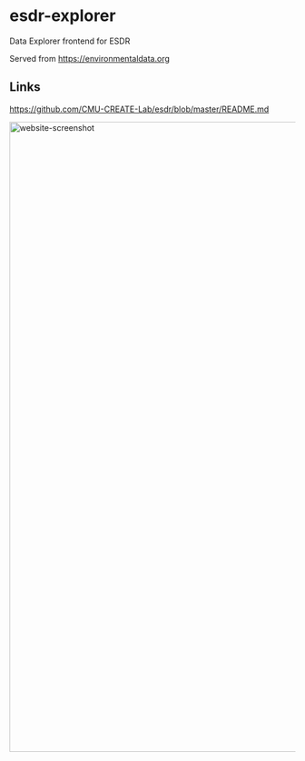 
# esdr-explorer
Data Explorer frontend for ESDR

Served from https://environmentaldata.org

## Links
https://github.com/CMU-CREATE-Lab/esdr/blob/master/README.md

<img width="1110" alt="website-screenshot" src="https://user-images.githubusercontent.com/324851/131681969-eda4e92b-c250-4090-ad60-6b3f4511067b.png">


